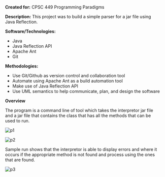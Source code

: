 **Created for:** CPSC 449 Programming Paradigms

**Description:** This project was to build a simple parser for a jar file using Java Reflection.

**Software/Technologies:**
- Java
- Java Reflection API
- Apache Ant
- Git

**Methodologies:**
- Use Git/Github as version control and collaboration tool
- Automate using Apache Ant as a build automation tool
- Make use of Java Reflection API
- Use UML semantics to help communicate, plan, and design the software

**Overview**

The program is a command line of tool which takes the interpretor jar file and a jar file that contains the class that has all the methods that can be used to run. 

![p1](https://user-images.githubusercontent.com/5299394/29587490-64c6b2fc-874b-11e7-9b4e-8bd074dc55c0.PNG)

![p2](https://user-images.githubusercontent.com/5299394/29587491-64c73da8-874b-11e7-842e-e0a3c7a5f5f8.PNG)

Sample run shows that the interpretor is able to display errors and where it occurs if the appropriate method is not found and process using the ones that are found.

![p3](https://user-images.githubusercontent.com/5299394/29587778-3a17fa7e-874c-11e7-9067-ca4f738118f6.PNG)

